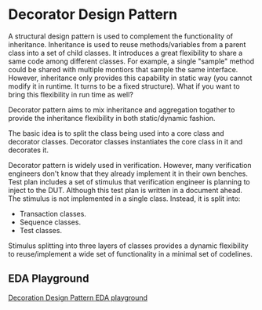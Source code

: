 # Decorator Design Pattern

A structural design pattern is used to complement the functionality of inheritance. Inheritance is used to reuse methods/variables from a parent class into a set of child classes. It introduces a great flexibility to share a same code among different classes. For example, a single "sample" method could be shared with multiple montiors that sample the same interface. However, inheritance only provides this capability in static way (you cannot modify it in runtime. It turns to be a fixed structure). What if you want to bring this flexibility in run time as well?

Decorator pattern aims to mix inheritance and aggregation togather to provide the inheritance flexibility in both static/dynamic fashion.

The basic idea is to split the class being used into a core class and decorator classes. Decorator classes instantiates the core class in it and decorates it.

Decorator pattern is widely used in verification. However, many verification engineers don't know that they already implement it in their own benches. Test plan includes a set of stimulus that verification engineer is planning to inject to the DUT. Although this test plan is written in a document ahead. The stimulus is not implemented in a single class. Instead, it is split into:

- Transaction classes.
- Sequence classes.
- Test classes.

Stimulus splitting into three layers of classes provides a dynamic flexibility to reuse/implement a wide set of functionality in a minimal set of codelines.

## EDA Playground
[Decoration Design Pattern EDA playground](https://edaplayground.com/x/DCzQ)